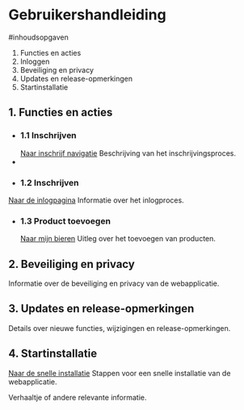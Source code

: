 # Gebruikershandleiding

#inhoudsopgaven
1. Functies en acties
2. Inloggen
3. Beveiliging en privacy
4. Updates en release-opmerkingen
5. Startinstallatie

## 1. Functies en acties
- ### 1.1 Inschrijven
  [Naar inschrijf navigatie](src/pages/inschrijving_Navigatie/Inschrijf_Navigatie.jsx)
  Beschrijving van het inschrijvingsproces.
-
- ### 1.2 Inschrijven
[Naar de inlogpagina](src/pages/login_page/LoginPage.jsx)
Informatie over het inlogproces.

- ### 1.3 Product toevoegen
  [Naar mijn bieren](src/pages/my_products/MyProducts.jsx)
  Uitleg over het toevoegen van producten.

## 2. Beveiliging en privacy
Informatie over de beveiliging en privacy van de webapplicatie.

## 3. Updates en release-opmerkingen
Details over nieuwe functies, wijzigingen en release-opmerkingen.

## 4. Startinstallatie
[Naar de snelle installatie](/snelle_instalatie.md)
Stappen voor een snelle installatie van de webapplicatie.

Verhaaltje of andere relevante informatie.
